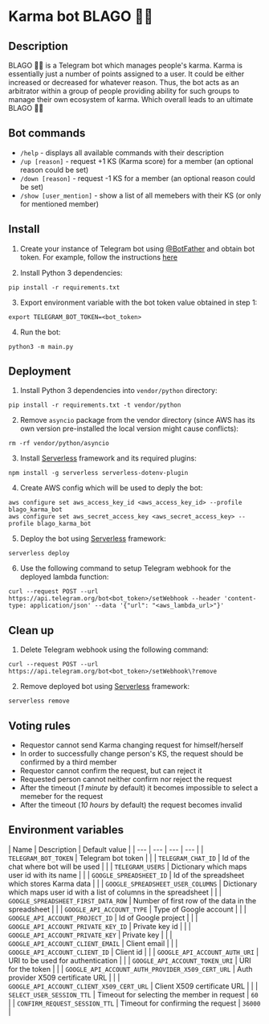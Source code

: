 # Karma bot BLAGO 🙏🏻

## Description

BLAGO 🙏🏻 is a Telegram bot which manages people's karma. Karma is essentially just a number of points assigned to a user. It could be either increased or decreased for whatever reason.
Thus, the bot acts as an arbitrator within a group of people providing ability for such groups to manage their own ecosystem of karma. Which overall leads to an ultimate BLAGO 🙏🏻

## Bot commands

* `/help` - displays all available commands with their description
* `/up [reason]` - request +1 KS (Karma score) for a member (an optional reason could be set)
* `/down [reason]` - request -1 KS for a member (an optional reason could be set)
* `/show [user_mention]` - show a list of all memebers with their KS (or only for mentioned member)

## Install

1. Create your instance of Telegram bot using [@BotFather](https://telegram.me/BotFather) and obtain bot token. For example, follow the instructions [here](https://core.telegram.org/bots#how-do-i-create-a-bot)

2. Install Python 3 dependencies:
```
pip install -r requirements.txt
```

3. Export environment variable with the bot token value obtained in step 1:
```
export TELEGRAM_BOT_TOKEN=<bot_token>
```

4. Run the bot:
```
python3 -m main.py
```

## Deployment

1. Install Python 3 dependencies into `vendor/python` directory:
```
pip install -r requirements.txt -t vendor/python
```

2. Remove `asyncio` package from the vendor directory (since AWS has its own version pre-installed the local version might cause conflicts):
```
rm -rf vendor/python/asyncio
```

3. Install [Serverless](https://www.serverless.com/) framework and its required plugins:
```
npm install -g serverless serverless-dotenv-plugin
```

4. Create AWS config which will be used to deply the bot:
```
aws configure set aws_access_key_id <aws_access_key_id> --profile blago_karma_bot
aws configure set aws_secret_access_key <aws_secret_access_key> --profile blago_karma_bot
```

5. Deploy the bot using [Serverless](https://www.serverless.com/) framework:
```
serverless deploy
```

6. Use the following command to setup Telegram webhook for the deployed lambda function:
```
curl --request POST --url https://api.telegram.org/bot<bot_token>/setWebhook --header 'content-type: application/json' --data '{"url": "<aws_lambda_url>"}'
```

## Clean up

1. Delete Telegram webhook using the following command:
```
curl --request POST --url https://api.telegram.org/bot<bot_token>/setWebhook\?remove
```

2. Remove deployed bot using [Serverless](https://www.serverless.com/) framework:
```
serverless remove
```

## Voting rules

* Requestor cannot send Karma changing request for himself/herself 
* In order to successfully change person's KS, the request should be confirmed by a third member
* Requestor cannot confirm the request, but can reject it
* Requested person cannot neither confirm nor reject the request
* After the timeout (*1 minute* by default) it becomes impossible to select a memeber for the request
* After the timeout (*10 hours* by default) the request becomes invalid

## Environment variables

| Name | Description | Default value |
| --- | --- | --- | --- |
| `TELEGRAM_BOT_TOKEN` | Telegram bot token | |
| `TELEGRAM_CHAT_ID` | Id of the chat where bot will be used | |
| `TELEGRAM_USERS` | Dictionary which maps user id with its name | |
| `GOOGLE_SPREADSHEET_ID` | Id of the spreadsheet which stores Karma data | |
| `GOOGLE_SPREADSHEET_USER_COLUMNS` | Dictionary which maps user id with a list of columns in the spreadsheet | |
| `GOOGLE_SPREADSHEET_FIRST_DATA_ROW` | Number of first row of the data in the spreadsheet | |
| `GOOGLE_API_ACCOUNT_TYPE` | Type of Google account | |
| `GOOGLE_API_ACCOUNT_PROJECT_ID` | Id of Google project | |
| `GOOGLE_API_ACCOUNT_PRIVATE_KEY_ID` | Private key id | |
| `GOOGLE_API_ACCOUNT_PRIVATE_KEY` | Private key | |
| `GOOGLE_API_ACCOUNT_CLIENT_EMAIL` | Client email | |
| `GOOGLE_API_ACCOUNT_CLIENT_ID` | Client id | |
| `GOOGLE_API_ACCOUNT_AUTH_URI` | URI to be used for authentication | |
| `GOOGLE_API_ACCOUNT_TOKEN_URI` | URI for the token | |
| `GOOGLE_API_ACCOUNT_AUTH_PROVIDER_X509_CERT_URL` | Auth provider X509 certificate URL | |
| `GOOGLE_API_ACCOUNT_CLIENT_X509_CERT_URL` | Client X509 certificate URL | |
| `SELECT_USER_SESSION_TTL` | Timeout for selecting the member in request | `60` |
| `CONFIRM_REQUEST_SESSION_TTL` | Timeout for confirming the request | `36000` |